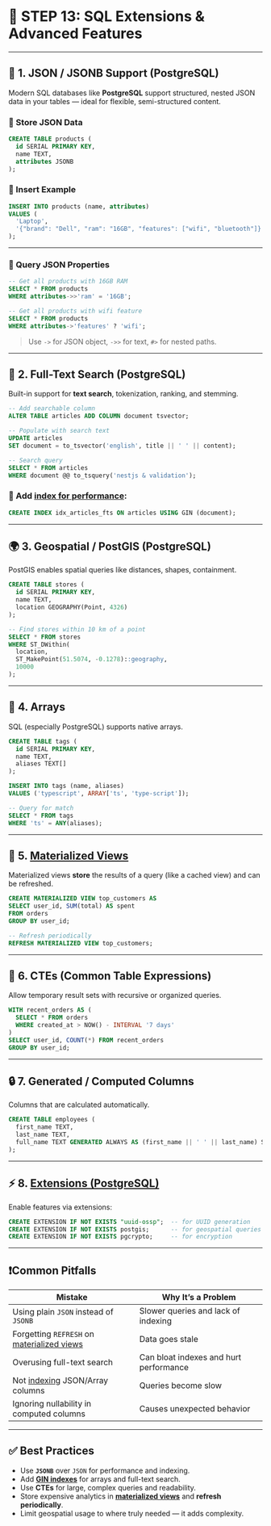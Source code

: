 # 🚀 STEP 13: SQL Extensions & Advanced Features

---

## 🧩 1. **JSON / JSONB Support** (PostgreSQL)

Modern SQL databases like **PostgreSQL** support structured, nested JSON data in your tables — ideal for flexible, semi-structured content.

### 🔹 Store JSON Data

```sql
CREATE TABLE products (
  id SERIAL PRIMARY KEY,
  name TEXT,
  attributes JSONB
);
```

### 🔹 Insert Example

```sql
INSERT INTO products (name, attributes)
VALUES (
  'Laptop',
  '{"brand": "Dell", "ram": "16GB", "features": ["wifi", "bluetooth"]}'
);
```

---

### 🔹 Query JSON Properties

```sql
-- Get all products with 16GB RAM
SELECT * FROM products
WHERE attributes->>'ram' = '16GB';
```

```sql
-- Get all products with wifi feature
SELECT * FROM products
WHERE attributes->'features' ? 'wifi';
```

> Use `->` for JSON object, `->>` for text, `#>` for nested paths.

---

## 🧠 2. **Full-Text Search** (PostgreSQL)

Built-in support for **text search**, tokenization, ranking, and stemming.

```sql
-- Add searchable column
ALTER TABLE articles ADD COLUMN document tsvector;

-- Populate with search text
UPDATE articles
SET document = to_tsvector('english', title || ' ' || content);

-- Search query
SELECT * FROM articles
WHERE document @@ to_tsquery('nestjs & validation');
```

### 🔸 Add [index for performance](./step9.md):

```sql
CREATE INDEX idx_articles_fts ON articles USING GIN (document);
```

---

## 🌍 3. **Geospatial / PostGIS** (PostgreSQL)

PostGIS enables spatial queries like distances, shapes, containment.

```sql
CREATE TABLE stores (
  id SERIAL PRIMARY KEY,
  name TEXT,
  location GEOGRAPHY(Point, 4326)
);
```

```sql
-- Find stores within 10 km of a point
SELECT * FROM stores
WHERE ST_DWithin(
  location,
  ST_MakePoint(51.5074, -0.1278)::geography,
  10000
);
```

---

## 🧱 4. **Arrays**

SQL (especially PostgreSQL) supports native arrays.

```sql
CREATE TABLE tags (
  id SERIAL PRIMARY KEY,
  name TEXT,
  aliases TEXT[]
);

INSERT INTO tags (name, aliases)
VALUES ('typescript', ARRAY['ts', 'type-script']);
```

```sql
-- Query for match
SELECT * FROM tags
WHERE 'ts' = ANY(aliases);
```

---

## 🔁 5. [**Materialized Views**](./step11.md)

Materialized views **store** the results of a query (like a cached view) and can be refreshed.

```sql
CREATE MATERIALIZED VIEW top_customers AS
SELECT user_id, SUM(total) AS spent
FROM orders
GROUP BY user_id;

-- Refresh periodically
REFRESH MATERIALIZED VIEW top_customers;
```

---

## 🧪 6. **CTEs (Common Table Expressions)**

Allow temporary result sets with recursive or organized queries.

```sql
WITH recent_orders AS (
  SELECT * FROM orders
  WHERE created_at > NOW() - INTERVAL '7 days'
)
SELECT user_id, COUNT(*) FROM recent_orders
GROUP BY user_id;
```

---

## 🔒 7. **Generated / Computed Columns**

Columns that are calculated automatically.

```sql
CREATE TABLE employees (
  first_name TEXT,
  last_name TEXT,
  full_name TEXT GENERATED ALWAYS AS (first_name || ' ' || last_name) STORED
);
```

---

## ⚡️ 8. [**Extensions (PostgreSQL)**](./ExtensionsCheatSheet.md)

Enable features via extensions:

```sql
CREATE EXTENSION IF NOT EXISTS "uuid-ossp";  -- for UUID generation
CREATE EXTENSION IF NOT EXISTS postgis;      -- for geospatial queries
CREATE EXTENSION IF NOT EXISTS pgcrypto;     -- for encryption
```

---

## ❗️Common Pitfalls

| Mistake                                                   | Why It’s a Problem                     |
| --------------------------------------------------------- | -------------------------------------- |
| Using plain `JSON` instead of `JSONB`                     | Slower queries and lack of indexing    |
| Forgetting `REFRESH` on [materialized views](./step11.md) | Data goes stale                        |
| Overusing full-text search                                | Can bloat indexes and hurt performance |
| Not [indexing](./step9.md) JSON/Array columns             | Queries become slow                    |
| Ignoring nullability in computed columns                  | Causes unexpected behavior             |

---

## ✅ Best Practices

- Use **`JSONB`** over `JSON` for performance and indexing.
- Add **[GIN indexes](./step9.md)** for arrays and full-text search.
- Use **CTEs** for large, complex queries and readability.
- Store expensive analytics in [**materialized views**](./step11.md) and **refresh periodically**.
- Limit geospatial usage to where truly needed — it adds complexity.
